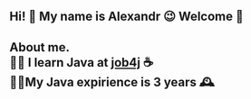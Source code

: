  ## Hi! 👋   My name is Alexandr 😉  Welcome 🤝

<b>About me.</br>
👨‍💻 I learn Java at [job4j](https://job4j.ru/) ☕️</br>
👨‍🎓My Java expirience is 3 years 🕰️
-
